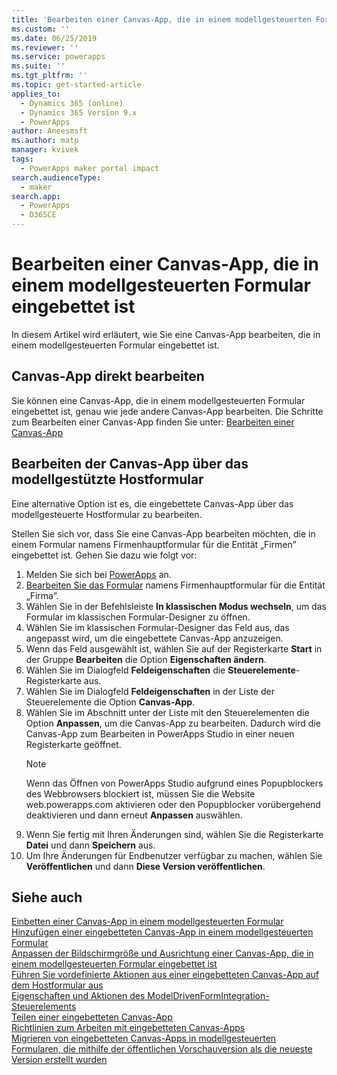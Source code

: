 ```yaml
---
title: 'Bearbeiten einer Canvas-App, die in einem modellgesteuerten Formular eingebettet ist | MicrosoftDocs'
ms.custom: ''
ms.date: 06/25/2019
ms.reviewer: ''
ms.service: powerapps
ms.suite: ''
ms.tgt_pltfrm: ''
ms.topic: get-started-article
applies_to:
  - Dynamics 365 (online)
  - Dynamics 365 Version 9.x
  - PowerApps
author: Aneesmsft
ms.author: matp
manager: kvivek
tags:
  - PowerApps maker portal impact
search.audienceType:
  - maker
search.app:
  - PowerApps
  - D365CE
---
```


# <a name="edit-a-canvas-app-embedded-on-a-model-driven-form"></a>Bearbeiten einer Canvas-App, die in einem modellgesteuerten Formular eingebettet ist
In diesem Artikel wird erläutert, wie Sie eine Canvas-App bearbeiten, die in einem modellgesteuerten Formular eingebettet ist.

## <a name="edit-the-canvas-app-directly"></a>Canvas-App direkt bearbeiten
Sie können eine Canvas-App, die in einem modellgesteuerten Formular eingebettet ist, genau wie jede andere Canvas-App bearbeiten. Die Schritte zum Bearbeiten einer Canvas-App finden Sie unter: [Bearbeiten einer Canvas-App](../canvas-apps/edit-app.md)

## <a name="edit-the-canvas-app-via-the-host-model-driven-form"></a>Bearbeiten der Canvas-App über das modellgestützte Hostformular
Eine alternative Option ist es, die eingebettete Canvas-App über das modellgesteuerte Hostformular zu bearbeiten.

Stellen Sie sich vor, dass Sie eine Canvas-App bearbeiten möchten, die in einem Formular namens Firmenhauptformular für die Entität „Firmen” eingebettet ist. Gehen Sie dazu wie folgt vor: 

1.  Melden Sie sich bei [PowerApps](https://web.powerapps.com/?utm_source=padocs&utm_medium=linkinadoc&utm_campaign=referralsfromdoc) an.
2.  [Bearbeiten Sie das Formular](create-and-edit-forms.md) namens Firmenhauptformular für die Entität „Firma”. 
3.  Wählen Sie in der Befehlsleiste **In klassischen Modus wechseln**, um das Formular im klassischen Formular-Designer zu öffnen.
4.  Wählen Sie im klassischen Formular-Designer das Feld aus, das angepasst wird, um die eingebettete Canvas-App anzuzeigen.
5.  Wenn das Feld ausgewählt ist, wählen Sie auf der Registerkarte **Start** in der Gruppe **Bearbeiten** die Option **Eigenschaften ändern**.
6.  Wählen Sie im Dialogfeld **Feldeigenschaften** die **Steuerelemente**-Registerkarte aus.
7.  Wählen Sie im Dialogfeld **Feldeigenschaften** in der Liste der Steuerelemente die Option **Canvas-App**.
8.  Wählen Sie im Abschnitt unter der Liste mit den Steuerelementen die Option **Anpassen**, um die Canvas-App zu bearbeiten. Dadurch wird die Canvas-App zum Bearbeiten in PowerApps Studio in einer neuen Registerkarte geöffnet.
       > [!NOTE]
       > Wenn das Öffnen von PowerApps Studio aufgrund eines Popupblockers des Webbrowsers blockiert ist, müssen Sie die Website web.powerapps.com aktivieren oder den Popupblocker vorübergehend deaktivieren und dann erneut **Anpassen** auswählen.
9. Wenn Sie fertig mit Ihren Änderungen sind, wählen Sie die Registerkarte **Datei** und dann **Speichern** aus.
10. Um Ihre Änderungen für Endbenutzer verfügbar zu machen, wählen Sie **Veröffentlichen** und dann **Diese Version veröffentlichen**.

## <a name="see-also"></a>Siehe auch
[Einbetten einer Canvas-App in einem modellgesteuerten Formular](embed-canvas-app-in-form.md) <br />
[Hinzufügen einer eingebetteten Canvas-App in einem modellgesteuerten Formular](embedded-canvas-app-add-classic-designer.md) <br />
[Anpassen der Bildschirmgröße und Ausrichtung einer Canvas-App, die in einem modellgesteuerten Formular eingebettet ist](embedded-canvas-app-customize-screen.md) <br />
[Führen Sie vordefinierte Aktionen aus einer eingebetteten Canvas-App auf dem Hostformular aus](embedded-canvas-app-actions.md) <br />
[Eigenschaften und Aktionen des ModelDrivenFormIntegration-Steuerelements](embedded-canvas-app-properties-actions.md) <br />
[Teilen einer eingebetteten Canvas-App](share-embedded-canvas-app.md) <br />
[Richtlinien zum Arbeiten mit eingebetteten Canvas-Apps](embedded-canvas-app-guidelines.md) <br />
[Migrieren von eingebetteten Canvas-Apps in modellgesteuerten Formularen, die mithilfe der öffentlichen Vorschauversion als die neueste Version erstellt wurden](embedded-canvas-app-migrate-from-preview.md) <br />
